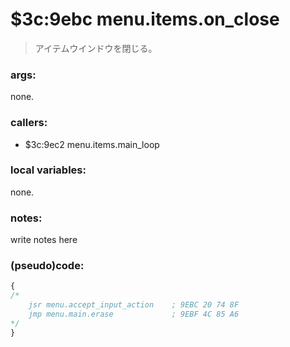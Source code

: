 ﻿
# $3c:9ebc menu.items.on_close
> アイテムウインドウを閉じる。

### args:
none.

### callers:
+	$3c:9ec2 menu.items.main_loop

### local variables:
none.

### notes:
write notes here

### (pseudo)code:
```js
{
/*
    jsr menu.accept_input_action    ; 9EBC 20 74 8F
    jmp menu.main.erase             ; 9EBF 4C 85 A6
*/
}
```

